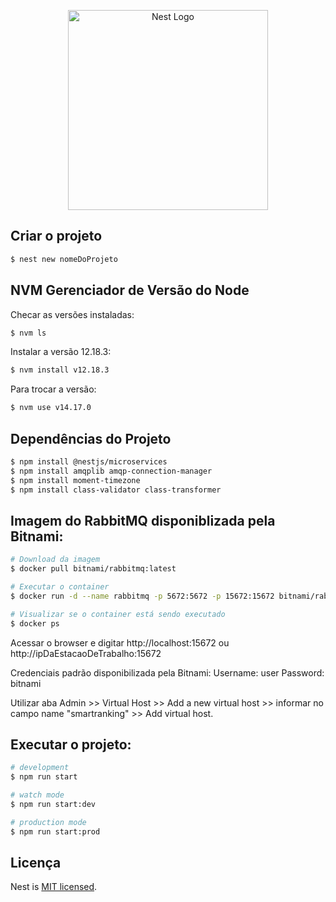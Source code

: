 <p align="center">
  <a href="http://nestjs.com/" target="blank"><img src="https://nestjs.com/img/logo_text.svg" width="320" alt="Nest Logo" /></a>
</p>

## Criar o projeto

```bash
$ nest new nomeDoProjeto
```

## NVM Gerenciador de Versão do Node
Checar as versões instaladas:
````bash
$ nvm ls
````

Instalar a versão 12.18.3:
````bash
$ nvm install v12.18.3
````

Para trocar a versão:
````bash
$ nvm use v14.17.0
````

## Dependências do Projeto
```bash
$ npm install @nestjs/microservices
$ npm install amqplib amqp-connection-manager
$ npm install moment-timezone
$ npm install class-validator class-transformer
```

## Imagem do RabbitMQ disponiblizada pela Bitnami:
```bash
# Download da imagem
$ docker pull bitnami/rabbitmq:latest

# Executar o container
$ docker run -d --name rabbitmq -p 5672:5672 -p 15672:15672 bitnami/rabbitmq:latest

# Visualizar se o container está sendo executado
$ docker ps
```

Acessar o browser e digitar
http://localhost:15672 ou http://ipDaEstacaoDeTrabalho:15672

Credenciais padrão disponibilizada pela Bitnami:
Username: user
Password: bitnami

Utilizar aba Admin >> Virtual Host >> Add a new virtual host >>  informar no campo name "smartranking" >> Add virtual host.

## Executar o projeto:
```bash
# development
$ npm run start

# watch mode
$ npm run start:dev

# production mode
$ npm run start:prod
```

## Licença

Nest is [MIT licensed](LICENSE).
